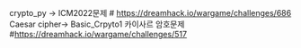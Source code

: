 crypto_py -> ICM2022문제  # https://dreamhack.io/wargame/challenges/686
Caesar cipher-> Basic_Crpyto1 카이사르 암호문제 #https://dreamhack.io/wargame/challenges/517
